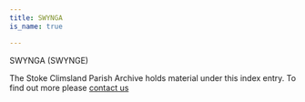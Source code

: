 ```yaml
---
title: SWYNGA
is_name: true

---
```


SWYNGA (SWYNGE)


The Stoke Climsland Parish Archive holds material under this index entry. To find out more please [contact us](/contact/)

